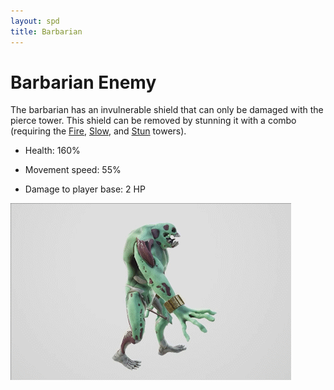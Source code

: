 ```yaml
---
layout: spd
title: Barbarian
---
```


# Barbarian Enemy

The barbarian has an invulnerable shield that can only be damaged with the pierce tower. This shield can be removed by stunning it with a combo (requiring the [Fire](/spd/tower/fire), [Slow](/spd/tower/slow), and [Stun](/spd/tower/stun) towers).

* Health: 160%

* Movement speed: 55%

* Damage to player base: 2 HP

<img src="/assets/images/spd/enemy-barbarian.gif" width="449" height="283">
